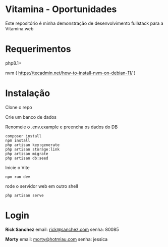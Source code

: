 # Vitamina - Oportunidades

Este repositório é minha demonstração de desenvolvimento fullstack para a Vitamina.web

# Requerimentos

php8.1+

nvm ( https://tecadmin.net/how-to-install-nvm-on-debian-11/ ) 

# Instalação

Clone o repo

Crie um banco de dados

Renomeie o .env.example e preencha os dados do DB

    composer install
    npm install
    php artisan key:generate
    php artisan storage:link
    php artisan migrate
    php artisan db:seed

Inicie o Vite

    npm run dev

rode o servidor web em outro shell

    php artisan serve

# Login

**Rick Sanchez**
email: rick@sanchez.com
senha: 80085

**Morty**
email: morty@hotmiau.com
senha: jessica


